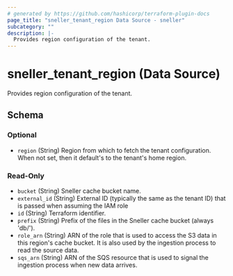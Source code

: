 ```yaml
---
# generated by https://github.com/hashicorp/terraform-plugin-docs
page_title: "sneller_tenant_region Data Source - sneller"
subcategory: ""
description: |-
  Provides region configuration of the tenant.
---
```


# sneller_tenant_region (Data Source)

Provides region configuration of the tenant.



<!-- schema generated by tfplugindocs -->
## Schema

### Optional

- `region` (String) Region from which to fetch the tenant configuration. When not set, then it default's to the tenant's home region.

### Read-Only

- `bucket` (String) Sneller cache bucket name.
- `external_id` (String) External ID (typically the same as the tenant ID) that is passed when assuming the IAM role
- `id` (String) Terraform identifier.
- `prefix` (String) Prefix of the files in the Sneller cache bucket (always 'db/').
- `role_arn` (String) ARN of the role that is used to access the S3 data in this region's cache bucket. It is also used by the ingestion process to read the source data.
- `sqs_arn` (String) ARN of the SQS resource that is used to signal the ingestion process when new data arrives.


